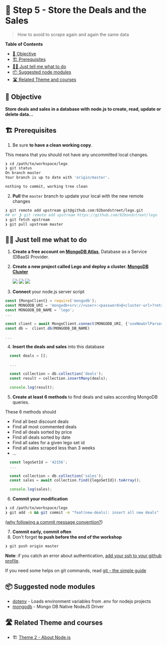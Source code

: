 # 💽 Step 5 - Store the Deals and the Sales

> How to avoid to scrape again and again the same data

<!-- START doctoc generated TOC please keep comment here to allow auto update -->
<!-- DON'T EDIT THIS SECTION, INSTEAD RE-RUN doctoc TO UPDATE -->
**Table of Contents**

- [🎯 Objective](#-objective)
- [🏗 Prerequisites](#%F0%9F%8F%97-prerequisites)
- [👩‍💻 Just tell me what to do](#%E2%80%8D-just-tell-me-what-to-do)
- [📦 Suggested node modules](#-suggested-node-modules)
- [🛣️ Related Theme and courses](#-related-theme-and-courses)

<!-- END doctoc generated TOC please keep comment here to allow auto update -->


## 🎯 Objective

**Store deals and sales in a database with node.js to create, read, update or delete data...**

## 🏗 Prerequisites

1. Be sure **to have a clean working copy**.

This means that you should not have any uncommitted local changes.

```sh
❯ cd /path/to/workspace/lego
❯ git status
On branch master
Your branch is up to date with 'origin/master'.

nothing to commit, working tree clean
```

2. **Pull** the `master` branch to update your local with the new remote changes

```sh
❯ git remote add upstream git@github.com:92bondstreet/lego.git
## or ❯ git remote add upstream https://github.com/92bondstreet/lego
❯ git fetch upstream
❯ git pull upstream master
```


## 👩‍💻 Just tell me what to do

1. **Create a free account on [MongoDB Atlas](https://www.mongodb.com/products/platform/atlas-database)**, Database as a Service (DBaaS) Provider.

2. **Create a new project called Lego and deploy a cluster. [MongoDB Cluster](https://docs.atlas.mongodb.com/tutorial/create-new-cluster/)**

    <img src="./img/5-new-project.png" />

    <img src="./img/5-create-cluster.png" />

    <img src="./img/5-deploy-cluster.png" />


3. **Connect** your node.js server script

```js
const {MongoClient} = require('mongodb');
const MONGODB_URI = 'mongodb+srv://<user>:<password>@<cluster-url>?retryWrites=true&writeConcern=majority';
const MONGODB_DB_NAME = 'lego';
...

const client = await MongoClient.connect(MONGODB_URI, {'useNewUrlParser': true});
const db =  client.db(MONGODB_DB_NAME)

...

```

4. **Insert the deals and sales** into this database


```js
  const deals = [];

  ...

  const collection = db.collection('deals');
  const result = collection.insertMany(deals);

  console.log(result);
```

5. **Create at least 6 methods** to find deals and sales according MongoDB queries.

These 6 methods should

- Find all best discount deals 
- Find all most commented deals
- Find all deals sorted by price
- Find all deals sorted by date
- Find all sales for a given lego set id
- Find all sales scraped less than 3 weeks
- ...


```js
  const legoSetId = '42156';
  ...

  const collection = db.collection('sales');
  const sales = await collection.find({legoSetId}).toArray();

  console.log(sales);
```


6.  **Commit your modification**

```sh
❯ cd /path/to/workspace/lego
❯ git add -A && git commit -m "feat(new-deals): insert all new deals"
```

([why following a commit message convention?](https://dev.to/chrissiemhrk/git-commit-message-5e21))

7. **Commit early, commit often**
8. Don't forget **to push before the end of the workshop**

```sh
❯ git push origin master
```

**Note**: if you catch an error about authentication, [add your ssh to your github profile](https://help.github.com/articles/connecting-to-github-with-ssh/).

If you need some helps on git commands, read [git - the simple guide](http://rogerdudler.github.io/git-guide/)

## 📦 Suggested node modules

- [dotenv](https://www.npmjs.com/package/dotenv) - Loads environment variables from .env for nodejs projects
- [mongodb](https://www.npmjs.com/package/mongodb) - Mongo DB Native NodeJS Driver


## 🛣️ Related Theme and courses

* 🏗 [Theme 2 - About Node.js](https://github.com/92bondstreet/javascript-empire/blob/master/themes/2.md#about-nodejs)
